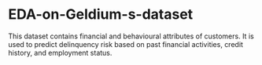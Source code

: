 # EDA-on-Geldium-s-dataset
This dataset contains financial and behavioural attributes of customers. It is used to predict delinquency risk based on past financial activities, credit history, and employment status.
